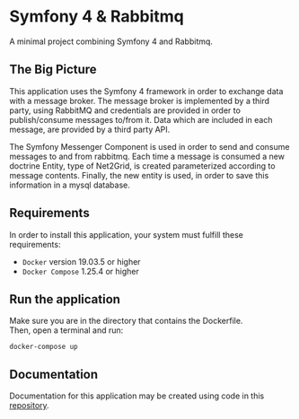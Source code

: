 # Symfony 4 & Rabbitmq

A minimal project combining Symfony 4 and Rabbitmq.

## The Big Picture
This application uses the Symfony 4 framework in order to exchange data with
a message broker.
The message broker is implemented by a third party, using RabbitMQ
and credentials are provided in order to publish/consume messages to/from it.
Data which are included in each message, are provided by a third party API.

The Symfony Messenger Component is used in order to send and consume
messages to and from rabbitmq. Each time a message is consumed a new doctrine Entity,
type of Net2Grid, is created parameterized according to message contents.
Finally, the new entity is used, in order to save this information in a mysql database.

## Requirements
In order to install this application, your system must fulfill these requirements:

* `Docker` version 19.03.5 or higher
* `Docker Compose` 1.25.4 or higher

## Run the application
Make sure you are in the directory that contains the Dockerfile.  
Then, open a terminal and run:

    docker-compose up

## Documentation
Documentation for this application may be created using
code in this [repository](https://www.link.com).
